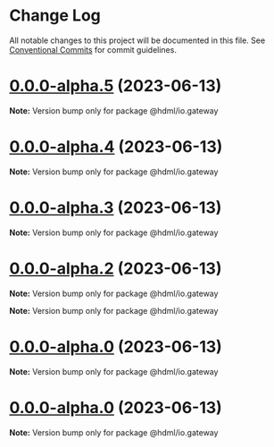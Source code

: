 # Change Log

All notable changes to this project will be documented in this file.
See [Conventional Commits](https://conventionalcommits.org) for commit guidelines.

# [0.0.0-alpha.5](https://github.com/hdml-github/hdml/compare/v0.0.0-alpha.4...v0.0.0-alpha.5) (2023-06-13)

**Note:** Version bump only for package @hdml/io.gateway

# [0.0.0-alpha.4](https://github.com/hdml-github/hdml/compare/v0.0.0-alpha.3...v0.0.0-alpha.4) (2023-06-13)

**Note:** Version bump only for package @hdml/io.gateway

# [0.0.0-alpha.3](https://github.com/hdml-github/hdml/compare/v0.0.0-alpha.2...v0.0.0-alpha.3) (2023-06-13)

**Note:** Version bump only for package @hdml/io.gateway

# [0.0.0-alpha.2](https://github.com/hdml-github/hdml/compare/v0.0.0-alpha.1...v0.0.0-alpha.2) (2023-06-13)

**Note:** Version bump only for package @hdml/io.gateway

**Note:** Version bump only for package @hdml/io.gateway

# [0.0.0-alpha.0](https://github.com/hdml-github/hdml/compare/v0.0.0-alpha.1...v0.0.0-alpha.0) (2023-06-13)

**Note:** Version bump only for package @hdml/io.gateway

# [0.0.0-alpha.0](https://github.com/hdml-github/hdml/compare/v0.0.0-alpha.1...v0.0.0-alpha.0) (2023-06-13)

**Note:** Version bump only for package @hdml/io.gateway
